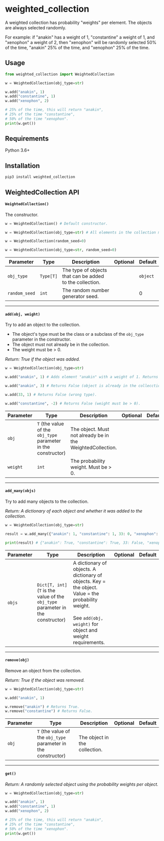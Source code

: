 # weighted_collection

A weighted collection has probability "weights" per element. The objects are always selected randomly.

For example: if "anakin" has a weight of 1, "constantine" a weight of 1, and "xenophon" a  weight of 2, then "xenophon" will be randomly selected 50% of the time, "anakin" 25% of the time, and "xenophon" 25% of the time.

## Usage

```python
from weighted_collection import WeightedCollection

w = WeightedCollection(obj_type=str)

w.add("anakin", 1)
w.add("constantine", 1)
w.add("xenophon", 2)

# 25% of the time, this will return "anakin", 
# 25% of the time "constantine",
# 50% of the time "xenophon".
print(w.get())
```

## Requirements

Python 3.6+

## Installation

```python
pip3 install weighted_collection
```

## WeightedCollection API

#### `WeightedCollection()`

The constructor.

```python
w = WeightedCollection() # Default constructor.
```

```python
w = WeightedCollection(obj_type=str) # All elements in the collection must be strings.
```

```python
w = WeightedCollection(random_seed=0)
```

```python
w = WeightedCollection(obj_type=str, random_seed=0)
```

| Parameter     | Type      | Description                                              | Optional | Default  |
| ------------- | --------- | -------------------------------------------------------- | -------- | -------- |
| `obj_type`    | `Type[T]` | The type of objects that can be added to the collection. |          | `object` |
| `random_seed` | `int`     | The random number generator seed.                        |          | 0        |

***

#### `add(obj, weight)`

Try to add an object to the collection.

- The object's type must be the class or a subclass of the `obj_type` parameter in the constructor.
- The object must not already be in the  collection.
- The weight must be > 0.

_Return: True if the object was added._

```python 
w = WeightedCollection(obj_type=str)

w.add("anakin", 1) # Adds element "anakin" with a weight of 1. Returns True.

w.add("anakin", 3) # Returns False (object is already in the collecction).

w.add(33, 1) # Returns False (wrong type).

w.add("constantine", -2) # Returns False (weight must be > 0).
```

| Parameter | Type                                                         | Description                                                | Optional | Default |
| --------- | ------------------------------------------------------------ | ---------------------------------------------------------- | -------- | ------- |
| `obj`     | `T` (the value of the `obj_type` parameter in the constructor) | The object. Must not already be in the WeightedCollection. |          |         |
| `weight`  | `int`                                                        | The probability weight. Must be > 0.                       |          |         |

***

#### `add_many(objs)`

Try to add many objects to the collection. 

_Return: A dictionary of each object and whether it was added to the collection._

```python
w = WeightedCollection(obj_type=str)

result = w.add_many({"anakin": 1, "constantine": 1, 33: 0, "xenophon": -1})

print(result) # {"anakin": True, "constantine": True, 33: False, "xenophon": False}
```

| Parameter | Type                                                         | Description                                                  | Optional | Default |
| --------- | ------------------------------------------------------------ | ------------------------------------------------------------ | -------- | ------- |
| `objs`    | `Dict[T, int]`<br>(`T` is the value of the `obj_type` parameter in the constructor) | A dictionary of objects. A dictionary of objects. Key = the object. Value = the probability weight.<br><br>See `add(obj, weight)` for object and weight requirements. |          |         |

***

#### `remove(obj)`

Remove an object from the collection.

_Return: True if the object was removed._

```python
w = WeightedCollection(obj_type=str)

w.add("anakin", 1)

w.remove("anakin") # Returns True.
w.remove("constantine") # Returns False.
```

| Parameter | Type                                                         | Description                   | Optional | Default |
| --------- | ------------------------------------------------------------ | ----------------------------- | -------- | ------- |
| `obj`     | `T` (the value of the `obj_type` parameter in the constructor) | The object in the collection. |          |         |

***

#### `get()`

_Return: A randomly selected object using the probability weights per object._

```python
w = WeightedCollection(obj_type=str)

w.add("anakin", 1)
w.add("constantine", 1)
w.add("xenophon", 2)

# 25% of the time, this will return "anakin", 
# 25% of the time "constantine",
# 50% of the time "xenophon".
print(w.get())
```

